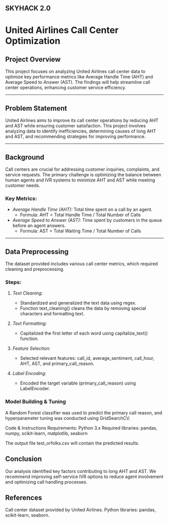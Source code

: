 ## SKYHACK 2.0
# United Airlines Call Center Optimization


## Project Overview
This project focuses on analyzing United Airlines call center data to optimize key performance metrics like Average Handle Time (AHT) and Average Speed to Answer (AST). The findings will help streamline call center operations, enhancing customer service efficiency.

---

## Problem Statement
United Airlines aims to improve its call center operations by reducing AHT and AST while ensuring customer satisfaction. This project involves analyzing data to identify inefficiencies, determining causes of long AHT and AST, and recommending strategies for improving performance.

---

## Background
Call centers are crucial for addressing customer inquiries, complaints, and service requests. The primary challenge is optimizing the balance between human agents and IVR systems to minimize AHT and AST while meeting customer needs.

### Key Metrics:
- *Average Handle Time (AHT):* Total time spent on a call by an agent.
  - Formula: AHT = Total Handle Time / Total Number of Calls
- *Average Speed to Answer (AST):* Time spent by customers in the queue before an agent answers.
  - Formula: AST = Total Waiting Time / Total Number of Calls

---

## Data Preprocessing
The dataset provided includes various call center metrics, which required cleaning and preprocessing.

### Steps:
1. *Text Cleaning:*
   - Standardized and generalized the text data using regex.
   - Function text_cleaning() cleans the data by removing special characters and formatting text.

2. *Text Formatting:*
   - Capitalized the first letter of each word using capitalize_text() function.

3. *Feature Selection:*
   - Selected relevant features: call_id, average_sentiment, call_hour, AHT, AST, and primary_call_reason.

4. *Label Encoding:*
   - Encoded the target variable (primary_call_reason) using LabelEncoder.

### Model Building & Tuning
A Random Forest classifier was used to predict the primary call reason, and hyperparameter tuning was conducted using GridSearchCV.

Code & Instructions
Requirements:
Python 3.x
Required libraries: pandas, numpy, scikit-learn, matplotlib, seaborn

The output file test_orfolks.csv will contain the predicted results.



## Conclusion
Our analysis identified key factors contributing to long AHT and AST. We recommend improving self-service IVR options to reduce agent involvement and optimizing call handling processes.

## References
Call center dataset provided by United Airlines.
Python libraries: pandas, scikit-learn, seaborn.
